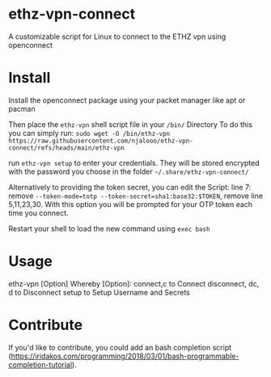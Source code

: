 # ethz-vpn-connect
A customizable script for Linux to connect to the ETHZ vpn using openconnect

# Install
Install the openconnect package using your packet manager like apt or pacman

Then place the `ethz-vpn` shell script file in your `/bin/` Directory
To do this you can simply run: 
`sudo wget -O /bin/ethz-vpn https://raw.githubusercontent.com/njalooo/ethz-vpn-connect/refs/heads/main/ethz-vpn`

run `ethz-vpn setup` to enter your credentials. They will be stored encrypted with the password you choose in the folder `~/.share/ethz-vpn-connect/`

Alternatively to providing the token secret, you can edit the Script: line 7: remove `--token-mode=totp --token-secret=sha1:base32:$TOKEN`, remove line 5,11,23,30. With this option you will be prompted for your OTP token each time you connect.

Restart your shell to load the new command using `exec bash`

# Usage
ethz-vpn [Option]
  Whereby [Option]:
    connect,c           to Connect
    disconnect, dc, d   to Disconnect
    setup               to Setup Username and Secrets

# Contribute
If you'd like to contribute, you could add an bash completion script (https://iridakos.com/programming/2018/03/01/bash-programmable-completion-tutorial).
